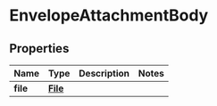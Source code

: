# EnvelopeAttachmentBody

## Properties
Name | Type | Description | Notes
------------ | ------------- | ------------- | -------------
**file** | [**File**](File.md) |  | 
